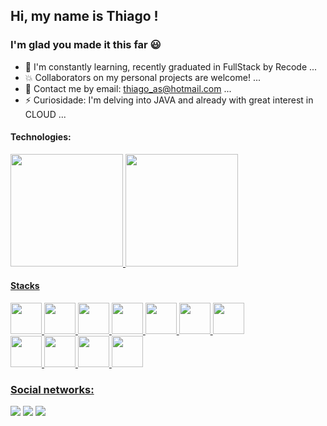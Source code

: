 ## Hi, my name is Thiago ! 
### I'm glad you made it this far :smiley:

- :honeybee: I'm constantly learning, recently graduated in FullStack by Recode ...
- :boom: Collaborators on my personal projects are welcome! ...
- :email: Contact me by email: thiago_as@hotmail.com ...
- ⚡ Curiosidade: I'm delving into JAVA and already with great interest in CLOUD ...

<div align="left">
   <h4>Technologies:</h4>
   <p>
    <a href="https://github.com/thiagoalmeidas">
    <img height="180em" src="https://github-readme-stats.vercel.app/api/top-langs/?username=thiagoalmeidas&layout=compact&langs_count=7&theme=dracula"/>
    <img height="180em" src="https://github-readme-stats.vercel.app/api?username=thiagoalmeidas&show_icons=true&theme=dracula&include_all_commits=true&count_private=true"/>
  </p>
  
  <div>
    <h4>Stacks</h4>
    <img width="50px" src="https://cdn.jsdelivr.net/gh/devicons/devicon/icons/html5/html5-original-wordmark.svg" />
    <img width="50px" src="https://cdn.jsdelivr.net/gh/devicons/devicon/icons/css3/css3-original-wordmark.svg" />
    <img width="50px" src="https://cdn.jsdelivr.net/gh/devicons/devicon/icons/bootstrap/bootstrap-original-wordmark.svg" />
    <img width="50px" src="https://cdn.jsdelivr.net/gh/devicons/devicon/icons/sass/sass-original.svg" />
    <img width="50px" src="https://cdn.jsdelivr.net/gh/devicons/devicon/icons/javascript/javascript-original.svg" />
    <img width="50px" src="https://cdn.jsdelivr.net/gh/devicons/devicon/icons/react/react-original-wordmark.svg" />
    <img width="50px" src="https://cdn.jsdelivr.net/gh/devicons/devicon/icons/nodejs/nodejs-plain-wordmark.svg" />
   </div>
  <div>  
    <img width="50px" src="https://cdn.jsdelivr.net/gh/devicons/devicon/icons/spring/spring-original-wordmark.svg" />
    <img width="50px" src="https://cdn.jsdelivr.net/gh/devicons/devicon/icons/dotnetcore/dotnetcore-original.svg" />
    <img width="50px" src="https://cdn.jsdelivr.net/gh/devicons/devicon/icons/csharp/csharp-original.svg" />
    <img width="50px" src="https://cdn.jsdelivr.net/gh/devicons/devicon/icons/mysql/mysql-original-wordmark.svg" />       
  </div>
  
</div>


<div align="left">
  <h3>Social networks:</h3>  
  <a href = "mailto:thiago_as@hotmail.com"><img src="https://img.shields.io/badge/Gmail-D14836?style=for-the-badge&logo=gmail&logoColor=white" target="_blank"></a>  
  <a href="https://www.linkedin.com/in/thiago-almeida-76b72b142/" target="_blank"><img src="https://img.shields.io/badge/-LinkedIn-%230077B5?style=for-the-badge&logo=linkedin&logoColor=white" target="_blank"></a>
  <a href = "https://api.whatsapp.com/send?phone=5511946703672&text=Olá vi seu contato no GitHub!, podemos falar?"><img src="https://img.shields.io/badge/Whatsapp-D148343?style=for-the-badge&logo=whatsapp&logoColor=white" target="_blank"></a>         
</div>

